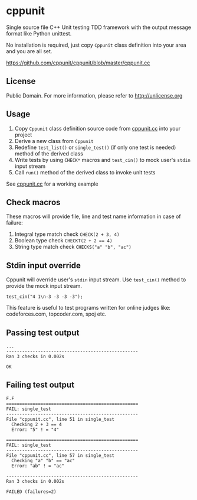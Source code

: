 # cppunit

Single source file C++ Unit testing TDD framework with the output message format like Python unittest.

No installation is required, just copy `Cppunit` class definition into your area and you are all set.

https://github.com/cppunit/cppunit/blob/master/cppunit.cc

## License
Public Domain. For more information, please refer to <http://unlicense.org>

## Usage
1. Copy `Cppunit` class definition source code from [cppunit.cc](cppunit.cc) into your project
2. Derive a new class from `Cppunit`
3. Redefine `test_list()` or `single_test()` (if only one test is needed) method of the derived class
4. Write tests by using `CHECK*` macros and `test_cin()` to mock user's `stdin` input stream
5. Call `run()` method of the derived class to invoke unit tests

See [cppunit.cc](cppunit.cc) for a working example

## Check macros
These macros will provide file, line and test name information in case of failure:

1. Integral type match check `CHECK(2 + 3, 4)`
2. Boolean type check `CHECKT(2 + 2 == 4)`
3. String type match check `CHECKS("a" "b", "ac")`

## Stdin input override
Cppunit will override user's `stdin` input stream. Use `test_cin()` method to provide the mock input stream.

`test_cin("4 1\n-3 -3 -3 -3");`

This feature is useful to test programs written for online judges like: codeforces.com, topcoder.com, spoj etc.

## Passing test output
```
...
--------------------------------------------------
Ran 3 checks in 0.002s

OK
```

## Failing test output
```
F.F
==================================================
FAIL: single_test
--------------------------------------------------
File "cppunit.cc", line 51 in single_test
  Checking 2 + 3 == 4
  Error: "5" ! = "4"

==================================================
FAIL: single_test
--------------------------------------------------
File "cppunit.cc", line 57 in single_test
  Checking "a" "b" == "ac"
  Error: "ab" ! = "ac"

--------------------------------------------------
Ran 3 checks in 0.002s

FAILED (failures=2)
```
